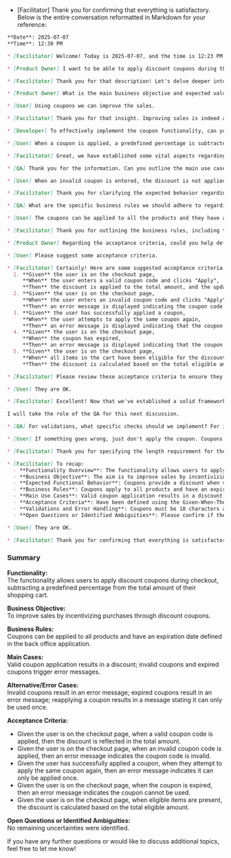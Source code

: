 * [Facilitator] Thank you for confirming that everything is satisfactory. Below is the entire conversation reformatted in Markdown for your reference:

```markdown
**Date**: 2025-07-07  
**Time**: 12:30 PM  

* [Facilitator] Welcome! Today is 2025-07-07, and the time is 12:23 PM. Let's start our "3 Amigos" meeting by inviting the Product Owner to provide a brief description of the functionality we will be discussing today. Could you please share that with us?

* [Product Owner] I want to be able to apply discount coupons during the checkout in my shopping cart.

* [Facilitator] Thank you for that description! Let's delve deeper into the functionality of applying discount coupons during checkout. I will assume the role of the Product Owner for the next set of questions to clarify further.

* [Product Owner] What is the main business objective and expected value that you are aiming to achieve with this coupon functionality? Who will benefit from it and in what way?

* [User] Using coupons we can improve the sales.

* [Facilitator] Thank you for that insight. Improving sales is indeed a crucial objective. Now, let’s continue by focusing on specific details of the functionality. I will switch to the Developer role to discuss how this can be technically built.

* [Developer] To effectively implement the coupon functionality, can you describe the expected functional behavior? For example, what should happen when a user applies a coupon code? Are there any specific conditions that need to be met for a coupon to be valid?

* [User] When a coupon is applied, a predefined percentage is subtracted from the total amount. A coupon can be applied only once per user.

* [Facilitator] Great, we have established some vital aspects regarding the functionality. Now, let’s dive deeper into the use cases. I will adopt the role of the QA to ensure we have a comprehensive understanding of how this functionality can be validated.

* [QA] Thank you for the information. Can you outline the main use cases for applying the coupon? Specifically, what are the primary scenarios where users will apply a coupon, as well as any alternative scenarios that could occur? For example, what happens if an invalid coupon code is entered?

* [User] When an invalid coupon is entered, the discount is not applied and a message is shown to the user.

* [Facilitator] Thank you for clarifying the expected behavior regarding invalid coupons. Now, let's identify the business rules and constraints for this functionality. I will continue in the role of the QA for this purpose.

* [QA] What are the specific business rules we should adhere to regarding coupon application? For instance, are there any restrictions on which products or categories the coupon can be applied to? Additionally, are there any expiration dates for the coupons that we need to consider?

* [User] The coupons can be applied to all the products and they have an expiration date, defined when the coupon was created in the backoffice application.

* [Facilitator] Thank you for outlining the business rules, including the applicability of coupons to all products and their expiration management. Now, let's work on formalizing our acceptance criteria to clearly define what success looks like for this functionality. I will take the role of the Product Owner for this next step.

* [Product Owner] Regarding the acceptance criteria, could you help define them using the Given-When-Then format? For instance, what are the conditions before applying a coupon, what actions are taken, and what is expected as a result?

* [User] Please suggest some acceptance criteria.

* [Facilitator] Certainly! Here are some suggested acceptance criteria using the Given-When-Then format to cover the functionality we're discussing:
  1. **Given** the user is on the checkout page,  
     **When** the user enters a valid coupon code and clicks "Apply",  
     **Then** the discount is applied to the total amount, and the updated total is displayed.
  2. **Given** the user is on the checkout page,  
     **When** the user enters an invalid coupon code and clicks "Apply",  
     **Then** an error message is displayed indicating the coupon code is invalid.
  3. **Given** the user has successfully applied a coupon,  
     **When** the user attempts to apply the same coupon again,  
     **Then** an error message is displayed indicating that the coupon can only be applied once.
  4. **Given** the user is on the checkout page,  
     **When** the coupon has expired,  
     **Then** an error message is displayed indicating that the coupon cannot be used because it has expired.
  5. **Given** the user is on the checkout page,  
     **When** all items in the cart have been eligible for the discount,  
     **Then** the discount is calculated based on the total eligible amount.

* [Facilitator] Please review these acceptance criteria to ensure they align with your expectations. Are there any additional scenarios or variations you'd like to include in the acceptance criteria?

* [User] They are OK.

* [Facilitator] Excellent! Now that we've established a solid framework for the coupon functionality, let’s briefly go over validations, error handling, and any potential edge cases that we should consider. 

I will take the role of the QA for this next discussion.

* [QA] For validations, what specific checks should we implement? For instance, should we verify the format of the coupon code before attempting to apply it? Additionally, how should we handle cases where there are unexpected errors during the discount calculation (e.g., system failures)? Are there any edge cases or assumptions we need to document?

* [User] If something goes wrong, just don't apply the coupon. Coupons should be 10 alphanumeric character length.

* [Facilitator] Thank you for specifying the length requirement for the coupon codes and the handling of errors during the process. Let’s summarize the key aspects we have discussed, ensuring there are no unresolved questions or ambiguities.

* [Facilitator] To recap:
  - **Functionality Overview**: The functionality allows users to apply discount coupons during checkout, which subtract a predefined percentage from the total amount of their shopping cart.
  - **Business Objective**: The aim is to improve sales by incentivizing purchases through discount coupons.
  - **Expected Functional Behavior**: Coupons provide a discount when valid, can be applied only once by users, and an error message is displayed for invalid codes or expired coupons.
  - **Business Rules**: Coupons apply to all products and have an expiration date defined in the back office.
  - **Main Use Cases**: Valid coupon application results in a discount; invalid coupons and expired coupons both trigger error messages.
  - **Acceptance Criteria**: Have been defined using the Given-When-Then format, covering various scenarios regarding valid and invalid coupon usage.
  - **Validations and Error Handling**: Coupons must be 10 characters and alphanumeric. If processing fails, the coupon is not applied.
  - **Open Questions or Identified Ambiguities**: Please confirm if there are any remaining uncertainties or additional requirements needed before we close this conversation.

* [User] They are OK.

* [Facilitator] Thank you for confirming that everything is satisfactory.
```

### Summary

**Functionality:**  
The functionality allows users to apply discount coupons during checkout, subtracting a predefined percentage from the total amount of their shopping cart.

**Business Objective:**  
To improve sales by incentivizing purchases through discount coupons.

**Business Rules:**  
Coupons can be applied to all products and have an expiration date defined in the back office application.

**Main Cases:**  
Valid coupon application results in a discount; invalid coupons and expired coupons trigger error messages.

**Alternative/Error Cases:**  
Invalid coupons result in an error message; expired coupons result in an error message; reapplying a coupon results in a message stating it can only be used once.

**Acceptance Criteria:**  
- Given the user is on the checkout page, when a valid coupon code is applied, then the discount is reflected in the total amount.
- Given the user is on the checkout page, when an invalid coupon code is applied, then an error message indicates the coupon code is invalid.
- Given the user has successfully applied a coupon, when they attempt to apply the same coupon again, then an error message indicates it can only be applied once.
- Given the user is on the checkout page, when the coupon is expired, then an error message indicates the coupon cannot be used.
- Given the user is on the checkout page, when eligible items are present, the discount is calculated based on the total eligible amount.

**Open Questions or Identified Ambiguities:**  
No remaining uncertainties were identified.

If you have any further questions or would like to discuss additional topics, feel free to let me know!	
